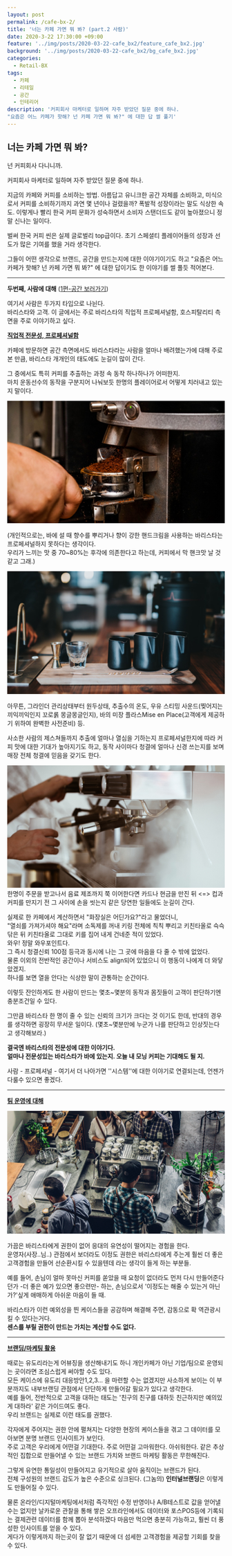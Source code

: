 ```yaml
---
layout: post
permalink: /cafe-bx-2/
title: '너는 카페 가면 뭐 봐? (part.2 사람)'
date: 2020-3-22 17:30:00 +09:00
feature: '../img/posts/2020-03-22-cafe_bx2/feature_cafe_bx2.jpg'
background: '../img/posts/2020-03-22-cafe_bx2/bg_cafe_bx2.jpg'
categories:
  - Retail-BX
tags:
  - 카페
  - 리테일
  - 공간
  - 인테리어
description: '커피회사 마케터로 일하며 자주 받았던 질문 중에 하나.
"요즘은 어느 카페가 핫해? 넌 카페 가면 뭐 봐?" 에 대한 답 썰 풀기'
---
```


## 너는 카페 가면 뭐 봐?

넌 커피회사 다니니까.

커피회사 마케터로 일하며 자주 받았던 질문 중에 하나.

지금의 카페와 커피를 소비하는 방법.  아름답고 유니크한 공간 자체를 소비하고, 미식으로서 커피를 소비하기까지 과연 몇 년이나 걸렸을까? 폭발적 성장이라는 말도 식상한 속도. 이렇게나 빨리 한국 커피 문화가 성숙하면서 소비자 스탠더드도 같이 높아졌으니 정말 신나는 일이다.

벌써 한국 커피 씬은 실제 글로벌리 top급이다. 초기 스페셜티 플레이어들의 성장과 선도가 많은 기여를 했을 거라 생각한다.

그들이 어떤 생각으로 브랜드, 공간을 만드는지에 대한 이야기이기도 하고 "요즘은 어느 카페가 핫해? 넌 카페 가면 뭐 봐?" 에 대한 답이기도 한 이야기를 썰 풀듯 적어본다.

---

**두번째, 사람에 대해** ([1편-공간 보러가기](https://contxtrator.com/2020-03-22-cafe_bx1/))

여기서 사람은 두가지 타입으로 나뉜다.<br>바리스타와 고객. 이 글에서는 주로 바리스타의 직업적 프로페셔널함, 호스피탈리티 측면을 주로 이야기하고 싶다.



**<u>직업적 전문성, 프로페셔널함</u>**

카페에 방문하면 공간 측면에서도 바리스타라는 사람을 얼마나 배려했는가에 대해 주로 본 만큼, 바리스타 개개인의 태도에도 눈길이 많이 간다.

그 중에서도 특히 커피를 추출하는 과정 속 동작 하나하나가 어떠한지.<br>마치 운동선수의 동작을 구분지어 나눠보듯 한명의 플레이어로서 어떻게 치러내고 있는지 말이다.

**![coffee_bar](../img/posts/2020-03-22-cafe_bx2/img3.jpg)** 

(개인적으로는, 바에 설 때 향수를 뿌리거나 향이 강한 핸드크림을 사용하는 바리스타는 프로페셔널하지 못하다는 생각이다.<br>우리가 느끼는 맛 중 70~80%는 후각에 의존한다고 하는데, 커피에서 막 핸크맛 날 것 같고 그래.)



**![coffee_bar](../img/posts/2020-03-22-cafe_bx2/img1.jpg)** 

아무튼, 그라인더 관리상태부터 원두상태, 추출수의 온도, 우유 스티밍 사운드(찢어지는 끼익끼익인지 꼬로롥 몽글몽글인지), 바의 미장 플라스Mise en Place(고객에게 제공하기 위하여 완벽한 사전준비) 등.<br>

사소한 사람의 제스쳐들까지 추출에 얼마나 열심을 기하는지 프로페셔널한지에 따라 커피 맛에 대한 기대가 높아지기도 하고, 동작 사이마다 청결에 얼마나 신경 쓰는지를 보며 매장 전체 청결에 믿음을 갖기도 한다.<br>

![coffee_bar](../img/posts/2020-03-22-cafe_bx2/img4.jpg)한명이 주문을 받고나서 음료 제조까지 쭉 이어한다면 카드나 현금을 만진 뒤 <=> 컵과 커피를 만지기 전 그 사이에 손을 씻는지 같은 당연한 일들에도 눈길이 간다.

실제로 한 카페에서 계산하면서 "화장실은 어딘가요?"라고 물었더니,<br> "열쇠를 가져가셔야 해요"라며 소독제를 꺼내 키링 전체에 칙칙 뿌리고 키친타올로 슥슥 닦은 뒤 키친타올로 그대로 키를 집어 내게 건네준 적이 있었다.<br>와우! 정말 와우포인트다.<br>그 즉시 청결신뢰 100점 등극과 동시에 나는 그 곳에 마음을 다 줄 수 밖에 없었다.<br>물론 이외의 전반적인 공간이나 서비스도  align되어 있었으니 이 행동이 나에게 더 와닿았겠지.<br>하나를 보면 열을 안다는 식상한 말이 관통하는 순간이다.

이렇듯 잔인하게도 한 사람이 만드는 몇초~몇분의 동작과 몸짓들이 고객이 판단하기엔 충분조건일 수 있다.

그만큼 바리스타 한 명이 줄 수 있는 신뢰의 크기가 크다는 것 이기도 한데, 반대의 경우를 생각하면 굉장히 무서운 일이다. (몇초~몇분만에 누군가 나를 판단하고 인상짓는다고 생각해보라.) 

**결국엔 바리스타의 전문성에 대한 이야기다.**<br>**얼마나 전문성있는 바리스타가 바에 있는지. 오늘 내 모닝 커피는 기대해도 될 지.**



사람 - 프로페셔널 - 여기서 더 나아가면 ''시스템''에 대한 이야기로 연결되는데, 언젠가 다룰수 있으면 좋겠다.



---

**<u>팀 운영에 대해</u>** 

**![coffee_bar](../img/posts/2020-03-22-cafe_bx2/img5.jpg)** 

가끔은 바리스타에게 권한이 없어 응대의 유연성이 떨어지는 경험을 한다.<br>운영자(사장..님..) 관점에서 보더라도 이정도 권한은 바리스타에게 주는게 훨씬 더 좋은 고객경험을 만들어 선순환시킬 수 있을텐데 라는 생각이 들게 하는 부분들.



예를 들어, 손님이 얼마 못마신 커피를 쏟았을 때 요청이 없더라도 먼저 다시 만들어준다던가 -더 좋은 예가 있으면 좋으련만- 하는, 손님으로서 '이정도는 해줄 수 있는거 아닌가?'싶게 애매하게 아쉬운 마음이 들 때. 

바리스타가 이런 예외성을 띈 케이스들을 공감하며 해결해 주면, 감동으로 확 역관광시킬 수 있다는거다.<br>**센스를 부릴 권한이 만드는 가치는 계산할 수도 없다.**



---

**<u>브랜딩/마케팅 활용</u>**

때로는 유도리라는게 어뷰징을 생산해내기도 하니 개인카페가 아닌 기업/팀으로 운영되는 곳이라면 조심스럽게 써야할 수도 있다.<br>모든 케이스에 유도리 대응방안1,2,3... 을 마련할 수는 없겠지만 사소하게 보이는 이 부분까지도 내부브랜딩 관점에서 단단하게 만들어갈 필요가 있다고 생각한다.<br>예를 들어, 전반적으로 고객을 대하는 태도는 '친구의 친구를 대하듯 친근하지만 예의있게 대하라' 같은 가이드여도 좋다. <br>우리 브랜드는 실제로 이런 태도를 권했다. 

각자에게 주어지는 권한 안에 펼쳐지는 다양한 현장의 케이스들을 겪고 그 데이터를 모아보면 분명 브랜드 인사이트가 보인다.<br>주로 고객은 우리에게 어떤걸 기대한다. 주로 어떤걸 고마워한다. 아쉬워한다. 같은 추상적인 집합으로 만들어낼 수 있는 브랜드 가치와 브랜드 마케팅 활동은 무한해진다.<br>

그렇게 유연한 통일성이 만들어지고 유기적으로 살아 움직이는 브랜드가 된다.<br> 전체 구성원의 브랜드 감도가 높은 수준으로 싱크된다. (그놈의) **인터널브랜딩**은 이렇게도 만들어질 수 있다.



물론 온라인/디지털마케팅에서처럼 즉각적인 수정 반영이나 A/B테스트로 값을 얻어낼 수는 없지만 날카로운 관찰을 통해 쌓은 오프라인에서도 데이터와 포스POS등에 기록되는 결제관련 데이터를 함께 뽑아 분석하겠다 마음만 먹으면 충분히 가능하고, 훨씬 더 풍성한 인사이트를 얻을 수 있다. <br>게다가 이렇게까지 하는곳이 잘 없기 때문에 더 섬세한 고객경험을 제공할 기회를 찾을 수 있다.



<br><br><br>

